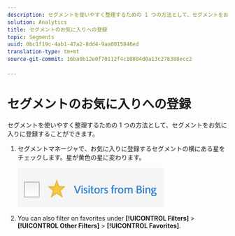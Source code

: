 ```yaml
---
description: セグメントを使いやすく整理するための 1 つの方法として、セグメントをお気に入りに登録することができます。
solution: Analytics
title: セグメントのお気に入りへの登録
topic: Segments
uuid: 0bc1f19c-4ab1-47a2-8dd4-9aa0015846ed
translation-type: tm+mt
source-git-commit: 16ba0b12e0f70112f4c10804d0a13c278388ecc2

---
```



# セグメントのお気に入りへの登録

セグメントを使いやすく整理するための 1 つの方法として、セグメントをお気に入りに登録することができます。

1. セグメントマネージャで、お気に入りに登録するセグメントの横にある星をチェックします。星が黄色の星に変わります。

   ![](assets/favorites.png)

1. You can also filter on favorites under **[!UICONTROL Filters]** &gt; **[!UICONTROL Other Filters]** &gt; **[!UICONTROL Favorites]**.
